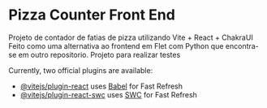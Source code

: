 # Pizza Counter Front End

Projeto de contador de fatias de pizza utilizando Vite + React + ChakraUI
Feito como uma alternativa ao frontend em Flet com Python que encontra-se em outro repositorio.
Projeto para realizar testes

Currently, two official plugins are available:

- [@vitejs/plugin-react](https://github.com/vitejs/vite-plugin-react/blob/main/packages/plugin-react/README.md) uses [Babel](https://babeljs.io/) for Fast Refresh
- [@vitejs/plugin-react-swc](https://github.com/vitejs/vite-plugin-react-swc) uses [SWC](https://swc.rs/) for Fast Refresh

